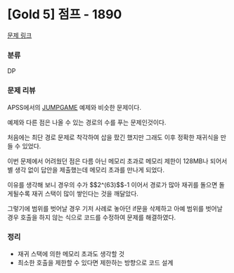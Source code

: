 # [Gold 5] 점프 - 1890
[문제 링크](https://www.acmicpc.net/problem/1890)

### 분류
DP

### 문제 리뷰
<p>APSS에서의 <a href="C:\Users\Void\TH_Lab\AL_Study\APSS\8_Dynamic_Programing\Example_problem\JUMPGAME.cpp">JUMPGAME</a> 예제와 비슷한 문제이다.</p>
<p>예제와 다른 점은 나올 수 있는 경로의 수를 푸는 문제인것이다.</p>
<p>처음에는 최단 경로 문제로 착각하여 삽을 팠긴 했지만 그래도 이후 정확한 재귀식을 만들 수 있었다.</p>
<p>이번 문제에서 어려웠던 점은 다름 아닌 메모리 초과로 메모리 제한이 128MB나 되어서 별 생각 없이 답안을 제출했는데 메모리 초과를 만나게 되었다.</p>
<p>이유를 생각해 보니 경우의 수가 $$2^(63)$$-1 이어서 경로가 많아 재귀를 돌으면 돌게될수록 재귀 스택이 많이 쌓인다는 것을 깨달았다.</p>
<p>그렇기에 범위를 벗어날 경우 기저 사례로 놓아던 if문을 삭제하고 아예 범위를 벗어날 경우 호출을 하지 않는 식으로 코드를 수정하여 문제를 해결하였다.</p>

### 정리
+ 재귀 스택에 의한 메모리 초과도 생각할 것
+ 최소한 호출을 제한할 수 있다면 제한하는 방향으로 코드 설계